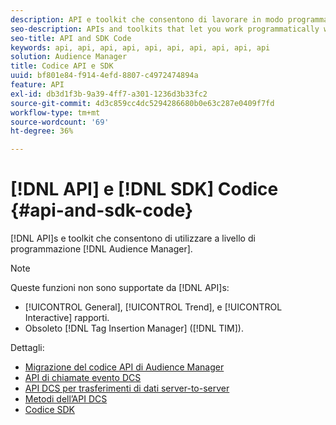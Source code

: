 ```yaml
---
description: API e toolkit che consentono di lavorare in modo programmatico con Audience Manager.
seo-description: APIs and toolkits that let you work programmatically with Audience Manager.
seo-title: API and SDK Code
keywords: api, api, api, api, api, api, api, api, api, api
solution: Audience Manager
title: Codice API e SDK
uuid: bf801e84-f914-4efd-8807-c4972474894a
feature: API
exl-id: db3d1f3b-9a39-4ff7-a301-1236d3b33fc2
source-git-commit: 4d3c859cc4dc5294286680b0e63c287e0409f7fd
workflow-type: tm+mt
source-wordcount: '69'
ht-degree: 36%

---
```


# [!DNL API] e [!DNL SDK] Codice {#api-and-sdk-code}

[!DNL API]s e toolkit che consentono di utilizzare a livello di programmazione [!DNL Audience Manager].

>[!NOTE]
>
>Queste funzioni non sono supportate da [!DNL API]s:
>
>* [!UICONTROL General], [!UICONTROL Trend], e [!UICONTROL Interactive] rapporti.
>* Obsoleto [!DNL Tag Insertion Manager] ([!DNL TIM]).


Dettagli:

* [Migrazione del codice API di Audience Manager](api-swagger-migration.md)
* [API di chiamate evento DCS](dcs-intro/dcs-event-calls/dcs-event-calls.md)
* [API DCS per trasferimenti di dati server-to-server](dcs-intro/dcs-s2s/dcs-s2s.md)
* [Metodi dell’API DCS](dcs-intro/dcs-api-reference/dcs-api-methods.md)
* [Codice SDK](/help/using/api/aam-sdk.md)
